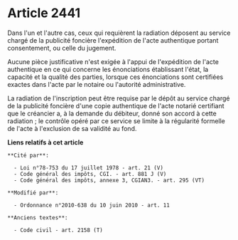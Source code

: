# Article 2441

Dans l'un et l'autre cas, ceux qui requièrent la radiation déposent au service chargé de la publicité foncière l'expédition
de l'acte authentique portant consentement, ou celle du jugement.

Aucune pièce justificative n'est exigée à l'appui de l'expédition de l'acte authentique en ce qui concerne les énonciations
établissant l'état, la capacité et la qualité des parties, lorsque ces énonciations sont certifiées exactes dans l'acte par
le notaire ou l'autorité administrative.

La radiation de l'inscription peut être requise par le dépôt au service chargé de la publicité foncière d'une copie
authentique de l'acte notarié certifiant que le créancier a, à la demande du débiteur, donné son accord à cette radiation ;
le contrôle opéré par ce service se limite à la régularité formelle de l'acte à l'exclusion de sa validité au fond.

**Liens relatifs à cet article**

	**Cité par**:

	  - Loi n°78-753 du 17 juillet 1978 - art. 21 (V)
	  - Code général des impôts, CGI. - art. 881 J (V)
	  - Code général des impôts, annexe 3, CGIAN3. - art. 295 (VT)

	**Modifié par**:

	  - Ordonnance n°2010-638 du 10 juin 2010 - art. 11

	**Anciens textes**:

	  - Code civil - art. 2158 (T)
